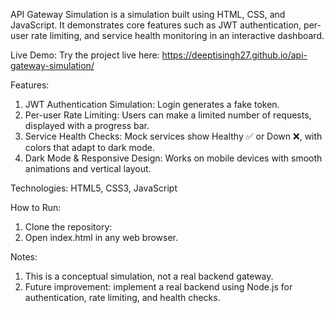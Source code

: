 API Gateway Simulation is a simulation built using HTML, CSS, and JavaScript. It demonstrates core features such as JWT authentication, per-user rate limiting, and service health monitoring in an interactive dashboard.

Live Demo:
Try the project live here: https://deeptisingh27.github.io/api-gateway-simulation/

Features:
1) JWT Authentication Simulation: Login generates a fake token.
2) Per-user Rate Limiting: Users can make a limited number of requests, displayed with a progress bar.
3) Service Health Checks: Mock services show Healthy ✅ or Down ❌, with colors that adapt to dark mode.
4) Dark Mode & Responsive Design: Works on mobile devices with smooth animations and vertical layout.

Technologies:
HTML5, CSS3, JavaScript

How to Run:
1) Clone the repository:
2) Open index.html in any web browser.

Notes:
1) This is a conceptual simulation, not a real backend gateway.
2) Future improvement: implement a real backend using Node.js for authentication, rate limiting, and health checks.
